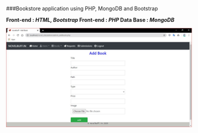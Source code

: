 ###Bookstore application using PHP, MongoDB and Bootstrap

**Front-end : _HTML, Bootstrap_
Front-end : _PHP_
Data Base : _MongoDB_**

![Admin add book](/Screenshots/novelbuff-adminaddbook.jpg)
